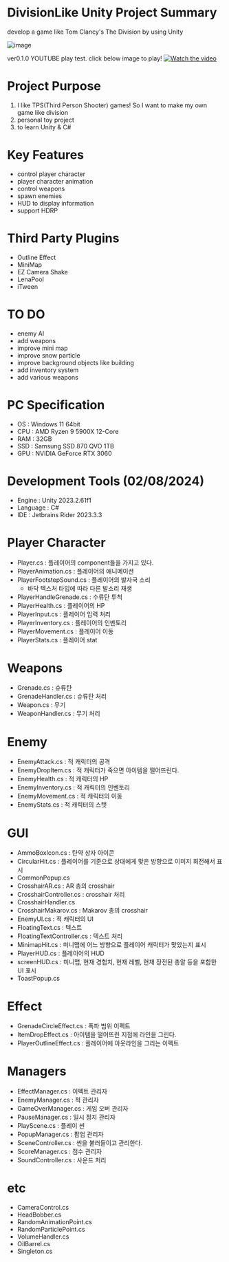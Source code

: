 # DivisionLike Unity Project Summary
develop a game like Tom Clancy's The Division by using Unity

![image](https://user-images.githubusercontent.com/29808782/179521804-14d527cf-0543-4ddd-bb8e-feed2149be53.png)


ver0.1.0 YOUTUBE play test. click below image to play!
[![Watch the video](https://imgur.com/4sLMOfm.png)](https://youtu.be/qlCFAl2lha8?si=E8AF8viYAfiRqchf)

# Project Purpose
1. I like TPS(Third Person Shooter) games! So I want to make my own game like division
2. personal toy project
3. to learn Unity & C#

# Key Features
- control player character
- player character animation
- control weapons
- spawn enemies
- HUD to display information
- support HDRP

# Third Party Plugins
- Outline Effect
- MiniMap
- EZ Camera Shake
- LenaPool
- iTween

# TO DO
- enemy AI
- add weapons
- improve mini map
- improve snow particle
- improve background objects like building
- add inventory system
- add various weapons

# PC Specification
- OS : Windows 11 64bit
- CPU : AMD Ryzen 9 5900X 12-Core
- RAM : 32GB
- SSD : Samsung SSD 870 QVO 1TB
- GPU : NVIDIA GeForce RTX 3060

# Development Tools (02/08/2024)
- Engine : Unity 2023.2.61f1
- Language : C#
- IDE : Jetbrains Rider 2023.3.3

# Player Character
- Player.cs : 플레이어의 component들을 가지고 있다.
- PlayerAnimation.cs : 플레이어의 애니메이션
- PlayerFootstepSound.cs : 플레이어의 발자국 소리
  - 바닥 텍스처 타입에 따라 다른 발소리 재생
- PlayerHandleGrenade.cs : 수류탄 투척
- PlayerHealth.cs : 플레이어의 HP
- PlayerInput.cs : 플레이어 입력 처리
- PlayerInventory.cs : 플레이어의 인벤토리
- PlayerMovement.cs : 플레이어 이동
- PlayerStats.cs : 플레이어 stat

# Weapons
- Grenade.cs : 슈류탄
- GrenadeHandler.cs : 슈류탄 처리
- Weapon.cs : 무기
- WeaponHandler.cs : 무기 처리

# Enemy
- EnemyAttack.cs : 적 캐릭터의 공격
- EnemyDropItem.cs : 적 캐릭터가 죽으면 아이템을 떨어뜨린다.
- EnemyHealth.cs : 적 캐릭터의 HP
- EnemyInventory.cs : 적 캐릭터의 인벤토리
- EnemyMovement.cs : 적 캐릭터의 이동
- EnemyStats.cs : 적 캐릭터의 스탯

# GUI
- AmmoBoxIcon.cs : 탄약 상자 아이콘
- CircularHit.cs : 플레이어를 기준으로 상대에게 맞은 방향으로 이미지 회전해서 표시
- CommonPopup.cs
- CrosshairAR.cs : AR 총의 crosshair
- CrosshairController.cs : crosshair 처리
- CrosshairHandler.cs
- CrosshairMakarov.cs : Makarov 총의 crosshair
- EnemyUI.cs : 적 캐릭터의 UI
- FloatingText.cs : 텍스트
- FloatingTextController.cs : 텍스트 처리
- MinimapHit.cs : 미니맵에 어느 방향으로 플레이어 캐릭터가 맞았는지 표시
- PlayerHUD.cs : 플레이어의 HUD
- screenHUD.cs : 미니맵, 현재 경험치, 현재 레벨, 현재 장전된 총알 등을 포함한 UI 표시
- ToastPopup.cs

# Effect
- GrenadeCircleEffect.cs : 폭파 범위 이펙트
- ItemDropEffect.cs : 아이템을 떨어뜨린 지점에 라인을 그린다.
- PlayerOutlineEffect.cs : 플레이어에 아웃라인을 그리는 이펙트

# Managers
- EffectManager.cs : 이펙트 관리자
- EnemyManager.cs : 적 관리자
- GameOverManager.cs : 게임 오버 관리자
- PauseManager.cs : 일시 정지 관리자
- PlayScene.cs : 플레이 씬
- PopupManager.cs : 팝업 관리자
- SceneController.cs : 씬을 불러들이고 관리한다.
- ScoreManager.cs : 점수 관리자
- SoundController.cs : 사운드 처리

# etc
- CameraControl.cs
- HeadBobber.cs
- RandomAnimationPoint.cs
- RandomParticlePoint.cs
- VolumeHandler.cs
- OilBarrel.cs
- Singleton.cs
